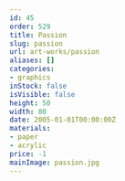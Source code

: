 ```yaml
---
id: 45
order: 529
title: Passion
slug: passion
url: art-works/passion
aliases: []
categories:
- graphics
inStock: false
isVisible: false
height: 50
width: 80
date: 2005-01-01T00:00:00Z
materials:
- paper
- acrylic
price: -1
mainImage: passion.jpg
---
```

